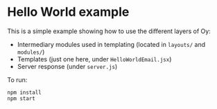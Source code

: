 Hello World example
===================

This is a simple example showing how to use the different layers of Oy:

- Intermediary modules used in templating (located in `layouts/` and `modules/`)
- Templates (just one here, under `HelloWorldEmail.jsx`)
- Server response (under `server.js`)

To run:

```
npm install
npm start
```
